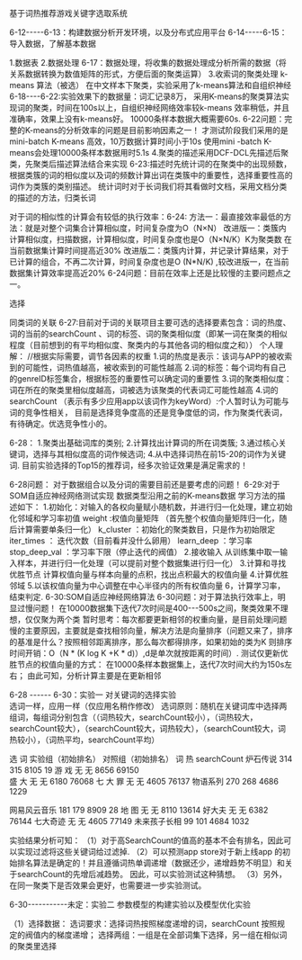 基于词热推荐游戏关键字选取系统

6-12-----6-13：构建数据分析开发环境，以及分布式应用平台
6-14-----6-15：导入数据，了解基本数据

1.数据表
2.数据处理
6-17：数据处理，将收集的数据处理成分析所需的数据（将关系数据转换为数值矩阵的形式，方便后面的聚类运算）
3.收索词的聚类处理   k-means 算法（被选）
在中文样本下聚类，实验采用了k-means算法和自组织神经
6-18----6-22:实验效果下的数据量：词汇记录8万，
采用K-means的聚类算法实现词的聚类，时间在100s以上，自组织神经网络效率较k-means 效率稍低，并且准确率，效果上没有k-means好。
10000条样本数据大概需要60s.
6-22问题：完整的K-means的分析效率的问题是目前影响因素之一！
才测试阶段我们采用的是mini-batch K-means 高效，10万数据计算时间小于10s
使用mini -batch K-means会处理10000条样本数据用时5.1s
4.聚类的描述采用DCF-DCL先描述后聚类，先聚类后描述算法结合来实现
6-23:描述时先统计词的在聚类中的出现频数，根据类簇的词的相似度以及词的频数计算出词在类簇中的重要性，选择重要性高的词作为类簇的类别描述。
统计词时对于长词我们将其看做时文档，采用文档分类的描述的方法，归类长词

对于词的相似性的计算会有较低的执行效率：6-24:
方法一：最直接效率最低的方法：就是对整个词集合计算相似度，时间复杂度为O（N×N）
改进版一：类簇内计算相似度，扫描数据，计算相似度，时间复杂度也是O（N×N/K）K为聚类数 在当前数据集计算时间提高近30%
改进版二：类簇内计算，并记录计算结果，对于已计算的组合，不再二次计算，时间复杂度也是O (N*N/K) ,较改进版一，在当前数据集计算效率提高近20%
6-24问题：目前在效率上还是比较慢的主要问题点之一。

选择

同类词的关联
6-27:目前对于词的关联项目主要可选的选择要素包含：词的热度、词的当前的searchCount 、词的标签、词的聚类相似度（即某一词在聚类的相似程度（目前想到的有平均相似度、聚类内的与其他各词的相似度之和））
个人理解：
//根据实际需要，调节各因素的权重
1.词的热度是表示：该词与APP的被收索到的可能性，词热值越高，被收索到的可能性越高
2.词的标签：每个词均有自己的genreID标签集合，根据标签的重要性可以确定词的重要性
3.词的聚类相似度：词在所在的聚类里相似度越高，词被选为该聚类的代表词汇可能性越高
4.词的searchCount （表示有多少应用app以该词作为keyWord）:个人暂时认为可能与词的竞争性相关，
   目前是选择竞争度高的还是竞争度低的词，作为聚类代表词，有待确定。优选竞争性小的。

6-28：
1.聚类出基础词库的类别;
2.计算找出计算词的所在词类簇;
3.通过核心关键词，选择与其相似度高的词作候选词;
4.从中选择词热在前15-20的词作为关键词.
目前实验选择的Top15的推荐词，经多次验证效果是满足需求的！

 6-28问题：
 对于数据组合以及分词的需要目前还是要考虑的问题！
 6-29:对于SOM自适应神经网络测试实现
 数据类型沿用之前的K-means数据
 学习方法的描述如下：
 1.初始化：对输入的各权向量赋小随机数，并进行归一化处理，建立初始化邻域和学习率初值
weight  :权值向量矩阵 （首先整个权值向量矩阵归一化，随后计算需要单条归一化）
k_cluster ：初始化的聚类数目，只是作为初始限定
iter_times ： 迭代次数（目前看并没什么卵用）
learn_deep ：学习率
stop_deep_val ：学习率下限（停止迭代的阀值）
2.接收输入
从训练集中取一输入样本，并进行归一化处理（可以提前对整个数据集进行归一化）
3.计算和寻找优胜节点
计算权值向量与样本向量的点积，找出点积最大的权值向量
4.计算优胜邻域
5.以该权值向量为中心调整在中心半径内的所有权值向量
6，计算学习率，结束判定.
6-30:SOM自适应神经网络算法
6-30问题：对于算法执行效率上，明显过慢问题！
在10000数据集下迭代7次时间是400---500s之间，聚类效果不理想，仅仅聚为两个类
暂时思考：每次都要更新相邻的权重向量，是目前处理问题慢的主要原因，主要就是查找相邻向量，解决方法是向量排序（问题又来了，排序的基准是什么？按照相邻距离排序，那么每次都得排序，如果初始的类为K 则排序时间开销：O（N * (K log K +K * d)）,d是单次就按距离的时间）.
测试仅更新优胜节点的权值向量的方式：
在10000条样本数据集上，迭代7次时间大约为150s左右；
由此可知，分析计算主要是在更新相邻

6-28 ------ 6-30：实验一     对关键词的选择实验    
选词一样，应用一样（仅应用名稍作修改）
选词原则：随机在关键词库中选择两组词，每组词分别包含（（词热较大，searchCount较小），（词热较大，searchCount较大），（searchCount较大，词热较大），（searchCount较大，词热较小），（词热平均，searchCount平均）

   选 词            实验组（初始排名）          对照组（初始排名）    词 热 	searchCount
炉石传说	  314			      315		        8105	   19
  游  戏 		  无			       无		        8656	   69150	
  盛  大		  无			       无		        6180	   76068
七 大 罪		  无			       无		        4605	   76137
物语系列	  270			       268	        4686	   1229

网易风云音乐       181			       179	        8909	   28
  地  图		  无			       无		        8110	   13614
  好大夫		  无			       无		        6382	   76144
七大奇迹	  无			       无		        4605	   77149
未来孩子长相       99			       101	        4684	   1032

实验结果分析可知：
（1）对于高SearchCount的值高的基本不会有排名，因此可以实现过滤将这些关键词给过滤掉.
（2）可以预测app store对于新上线app 的初始排名算法是确定的！并且遵循词热单调递增（数据还少，递增趋势不明显）和关于searchCount的先增后减趋势。
	因此，可以实验测试这种猜想。
（3）另外，在同一聚类下是否效果会更好，也需要进一步实验测试。

6-30-----------未定：实验二     参数模型的构建实验以及模型优化实验

（1）选择数据：
选词要求：选择词热按照梯度递增的词，searchCount 按照规定的阀值内的梯度递增；
选择两组：一组是在全部词集下选择，另一组在相似词的聚类里选择
